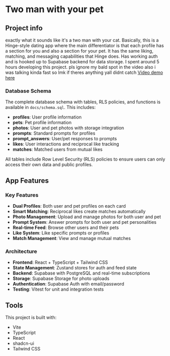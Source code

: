 # Two man with your pet

## Project info

exactly what it sounds like it's a two man with your cat. Basically, this is a Hinge-style dating app where the main differentiator is that each profile has a section for you and also a section for your pet. It has the same liking, matching, and messaging capabilities that Hinge does. Has working auth and is hooked up to Supabase backend for data storage. I spent around 5 hours developing this project. pls ignore my bald spot in the video also i was talking kinda fast so lmk if theres anything yall didnt catch [Video demo here](https://youtu.be/Ebxj7s_Yr7s)

### Database Schema

The complete database schema with tables, RLS policies, and functions is available in `docs/schema.sql`. This includes:

- **profiles**: User profile information
- **pets**: Pet profile information  
- **photos**: User and pet photos with storage integration
- **prompts**: Standard prompts for profiles
- **prompt_answers**: User/pet responses to prompts
- **likes**: User interactions and reciprocal like tracking
- **matches**: Matched users from mutual likes

All tables include Row Level Security (RLS) policies to ensure users can only access their own data and public profiles.

## App Features

### Key Features

- **Dual Profiles**: Both user and pet profiles on each card
- **Smart Matching**: Reciprocal likes create matches automatically  
- **Photo Management**: Upload and manage photos for both user and pet
- **Prompt System**: Answer prompts for both user and pet personalities
- **Real-time Feed**: Browse other users and their pets
- **Like System**: Like specific prompts or profiles
- **Match Management**: View and manage mutual matches

### Architecture

- **Frontend**: React + TypeScript + Tailwind CSS
- **State Management**: Zustand stores for auth and feed state
- **Backend**: Supabase with PostgreSQL and real-time subscriptions
- **Storage**: Supabase Storage for photo uploads
- **Authentication**: Supabase Auth with email/password
- **Testing**: Vitest for unit and integration tests

## Tools

This project is built with:

- Vite
- TypeScript
- React
- shadcn-ui
- Tailwind CSS
